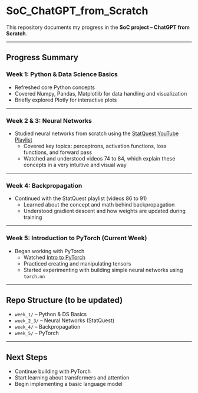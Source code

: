 # SoC_ChatGPT_from_Scratch

This repository documents my progress in the **SoC project – ChatGPT from Scratch**.

---

##  Progress Summary

### Week 1: Python & Data Science Basics
- Refreshed core Python concepts
- Covered Numpy, Pandas, Matplotlib for data handling and visualization
- Briefly explored Plotly for interactive plots

---

### Week 2 & 3: Neural Networks
- Studied neural networks from scratch using the [StatQuest YouTube Playlist](https://www.youtube.com/playlist?list=PLblh5JKOoLUICTaGLRoHQDuF_7q2GfuJF)
  - Covered key topics: perceptrons, activation functions, loss functions, and forward pass
  - Watched and understood videos 74 to 84, which explain these concepts in a very intuitive and visual way

---

### Week 4: Backpropagation
- Continued with the StatQuest playlist (videos 86 to 91)
  - Learned about the concept and math behind backpropagation
  - Understood gradient descent and how weights are updated during training

---

### Week 5: Introduction to PyTorch (Current Week)
- Began working with PyTorch
  - Watched [Intro to PyTorch](https://www.youtube.com/watch?v=OIenNRt2bjg)
  - Practiced creating and manipulating tensors
  - Started experimenting with building simple neural networks using `torch.nn`

---

##  Repo Structure (to be updated)
- `week_1/` – Python & DS Basics  
- `week_2_3/` – Neural Networks (StatQuest)  
- `week_4/` – Backpropagation  
- `week_5/` – PyTorch

---

##  Next Steps
- Continue building with PyTorch
- Start learning about transformers and attention
- Begin implementing a basic language model
